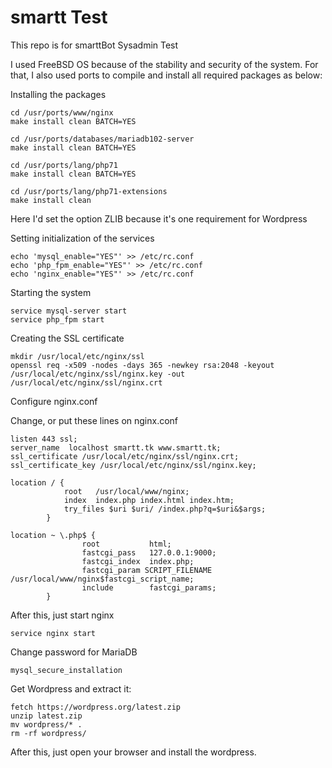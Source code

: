 # smartt Test

This repo is for smarttBot Sysadmin Test

I used FreeBSD OS because of the stability and security of the system.
For that, I also used ports to compile and install all required packages as below:

Installing the packages
```
cd /usr/ports/www/nginx
make install clean BATCH=YES

cd /usr/ports/databases/mariadb102-server
make install clean BATCH=YES

cd /usr/ports/lang/php71
make install clean BATCH=YES

cd /usr/ports/lang/php71-extensions
make install clean
```
Here I'd set the option ZLIB because it's one requirement for Wordpress

Setting initialization of the services

```
echo 'mysql_enable="YES"' >> /etc/rc.conf
echo 'php_fpm_enable="YES"' >> /etc/rc.conf
echo 'nginx_enable="YES"' >> /etc/rc.conf
```

Starting the system
```
service mysql-server start
service php_fpm start
```

Creating the SSL certificate
```
mkdir /usr/local/etc/nginx/ssl
openssl req -x509 -nodes -days 365 -newkey rsa:2048 -keyout /usr/local/etc/nginx/ssl/nginx.key -out /usr/local/etc/nginx/ssl/nginx.crt
```

Configure nginx.conf

Change, or put these lines on nginx.conf
```
listen 443 ssl;
server_name  localhost smartt.tk www.smartt.tk;
ssl_certificate /usr/local/etc/nginx/ssl/nginx.crt;
ssl_certificate_key /usr/local/etc/nginx/ssl/nginx.key;

location / {
            root   /usr/local/www/nginx;
            index  index.php index.html index.htm;
            try_files $uri $uri/ /index.php?q=$uri&$args;
        }

location ~ \.php$ {
                root           html;
                fastcgi_pass   127.0.0.1:9000;
                fastcgi_index  index.php;
                fastcgi_param SCRIPT_FILENAME /usr/local/www/nginx$fastcgi_script_name;
                include        fastcgi_params;
        }
```

After this, just start nginx

```
service nginx start
```

Change password for MariaDB
```
mysql_secure_installation
```

Get Wordpress and extract it:
```
fetch https://wordpress.org/latest.zip
unzip latest.zip
mv wordpress/* .
rm -rf wordpress/
```
After this, just open your browser and install the wordpress.



